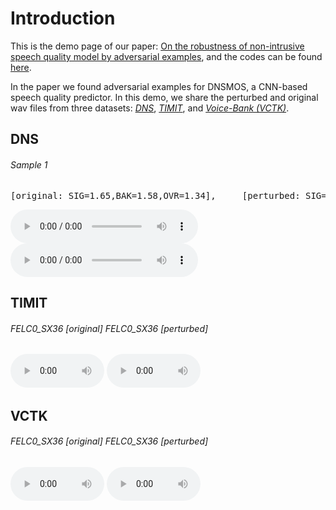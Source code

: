 # Introduction

This is the demo page of our paper: [On the robustness of non-intrusive speech quality model by adversarial examples](https://arxiv.org/), and the codes can be found [here](https://github.com/hsinyilin19/adversarial_example_speech_quality_predictor).

In the paper we found adversarial examples for DNSMOS, a CNN-based speech quality predictor. In this demo, we share the perturbed and original wav files from three datasets: [*DNS*](https://www.microsoft.com/en-us/research/academic-program/deep-noise-suppression-challenge-interspeech-2020/), [*TIMIT*](https://catalog.ldc.upenn.edu/LDC93s1), and [*Voice-Bank (VCTK)*](https://datashare.ed.ac.uk/handle/10283/2791).

## DNS

###### Sample 1 
<pre>[original: SIG=1.65,BAK=1.58,OVR=1.34],     [perturbed: SIG=4.30,BAK=4.53,OVR=4.02]</pre>
<audio style="width:300px" controls="controls">
	<source src="wavs/DNS/original_DNSMOS_SIG_1.65_BAK_1.58_OVR_1.34_book_00154_chp_0002_reader_05605_39_MCTAYvbXrQg-IQ_mQin_vH0-ZkNr4V4l5rw_snr0_fileid_48796.wav" type="audio/wav" />
</audio>
<audio style="width:300px" controls="controls">
	<source src="wavs/DNS/attacked_DNSMOS_SIG_4.30_BAK_4.53_OVR_4.02_book_00154_chp_0002_reader_05605_39_MCTAYvbXrQg-IQ_mQin_vH0-ZkNr4V4l5rw_snr0_fileid_48796.wav" type="audio/wav" />
</audio>



## TIMIT

###### FELC0_SX36 [original]   FELC0_SX36 [perturbed]
<audio style="width:150px" controls="controls">
	<source src="wavs/DNS/FELC0_SX36.wav" type="audio/wav" />
</audio>
<audio style="width:150px" controls="controls">
	<source src="wavs/DNS/FELC0_SX36.wav" type="audio/wav" />
</audio>


## VCTK

###### FELC0_SX36 [original]   FELC0_SX36 [perturbed]
<audio style="width:150px" controls="controls">
	<source src="wavs/DNS/FELC0_SX36.wav" type="audio/wav" />
</audio>
<audio style="width:150px" controls="controls">
	<source src="wavs/DNS/FELC0_SX36.wav" type="audio/wav" />
</audio>

